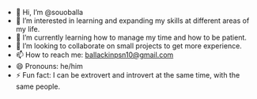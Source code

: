 - 👋 Hi, I’m @souoballa
- 👀 I’m interested in learning and expanding my skills at different areas of my life.
- 🌱 I’m currently learning how to manage my time and how to be patient.
- 💞️ I’m looking to collaborate on small projects to get more experience.
- 📫 How to reach me: ballackinpsn10@gmail.com
- 😄 Pronouns: he/him
- ⚡ Fun fact: I can be extrovert and introvert at the same time, with the same people.

<!---
souoballa/souoballa is a ✨ special ✨ repository because its `README.md` (this file) appears on your GitHub profile.
You can click the Preview link to take a look at your changes.
--->
